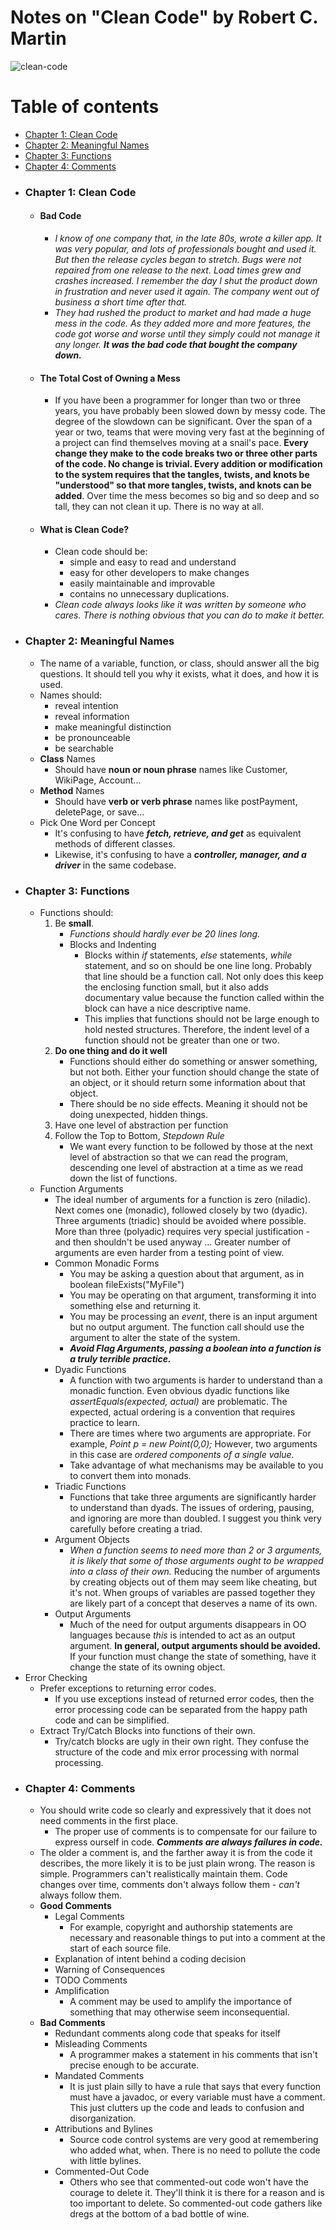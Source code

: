 # Notes on "Clean Code" by Robert C. Martin
![clean-code](https://user-images.githubusercontent.com/69808410/91224176-9119d300-e6d6-11ea-896b-eb6e2f3f30c2.jpeg)

Table of contents
=================

<!--ts-->
   * [Chapter 1: Clean Code](#chapter-1-clean-code)
   * [Chapter 2: Meaningful Names](#chapter-2-meaningful-names)
   * [Chapter 3: Functions](#chapter-3-functions)
   * [Chapter 4: Comments](#chapter-4-comments)
<!--te-->

 - ### Chapter 1: Clean Code
	 - #### Bad Code
		 - *I know of one company that, in the late 80s, wrote a killer app. It was very popular, and lots of professionals bought and used it. But then the release cycles began to stretch. Bugs were not repaired from one release to the next. Load times grew and crashes increased. I remember the day I shut the product down in frustration and never used it again. The company went out of business a short time after that.*
		 - *They had rushed the product to market and had made a huge mess in the code. As they added more and more features, the code got worse and worse until they simply could not manage it any longer. **It was the bad code that bought the company down.***
	 - #### The Total Cost of Owning a Mess
		 - If you have been a programmer for longer than two or three years, you have probably been slowed down by messy code. The degree of the slowdown can be significant. Over the span of a year or two, teams that were moving very fast at the beginning of a project can find themselves moving at a snail's pace. **Every change they make to the code breaks two or three other parts of the code. No change is trivial. Every addition or modification to the system requires that the tangles, twists, and knots be "understood" so that more tangles, twists, and knots can be added**. Over time the mess becomes so big and so deep and so tall, they can not clean it up. There is no way at all.
	- #### What is Clean Code?
		- Clean code should be:
			- simple and easy to read and understand
			- easy for other developers to make changes
			- easily maintainable and improvable
			- contains no unnecessary duplications.
		- *Clean code always looks like it was written by someone who cares. There is nothing obvious that you can do to make it better.*
 - ### Chapter 2: Meaningful Names
	 -  The name of a variable, function, or class, should answer all the big questions. It should tell you why it exists, what it does, and how it is used.
	 - Names should:
		 - reveal intention
		 - reveal information
		 - make meaningful distinction
		 - be pronounceable
		 - be searchable
	 - **Class** Names
		 - Should have **noun or noun phrase** names like Customer, WikiPage, Account...
	 - **Method** Names
		 - Should have **verb or verb phrase** names like postPayment, deletePage, or save...
	 - Pick One Word per Concept
		 - It's confusing to have ***fetch, retrieve, and get*** as equivalent methods of different classes.
		 - Likewise, it's confusing to have a ***controller, manager, and a driver*** in the same codebase.
 - ### Chapter 3: Functions
	 - Functions should:
		 1. Be **small**.
			 - *Functions should hardly ever be 20 lines long.*
			 - Blocks and Indenting
				 - Blocks within *if* statements, *else* statements, *while* statement, and so on should be one line long. Probably that line should be a function call. Not only does this keep the enclosing function small, but it also adds documentary value because the function called within the block can have a nice descriptive name. 
				 - This implies that functions should not be large enough to hold nested structures. Therefore, the indent level of a function should not be greater than one or two.
		 2. **Do one thing and do it well**
			 - Functions should either do something or answer something, but not both. Either your function should change the state of an object, or it should return some information about that object. 
			 - There should be no side effects. Meaning it should not be doing unexpected, hidden things. 
		 3. Have one level of abstraction per function
		 4. Follow the Top to Bottom, *Stepdown Rule*
			 - We want every function to be followed by those at the next level of abstraction so that we can read the program, descending one level of abstraction at a time as we read down the list of functions.
	 - Function Arguments
		 - The ideal number of arguments for a function is zero (niladic). Next comes one (monadic), followed closely by two (dyadic). Three arguments (triadic) should be avoided where possible. More than three (polyadic) requires very special justification - and then shouldn't be used anyway ... Greater number of arguments are even harder from a testing point of view. 
		 - Common Monadic Forms
			 - You may be asking a question about that argument, as in boolean fileExists("MyFile")
			 - You may be operating on that argument, transforming it into something else and returning it.
			 - You may be processing an *event*, there is an input argument but no output argument. The function call should use the argument to alter the state of the system.
			 - ***Avoid Flag Arguments, passing a boolean into a function is a truly terrible practice.***
		 - Dyadic Functions
			 - A function with two arguments is harder to understand than a monadic function. Even obvious dyadic functions like *assertEquals(expected, actual)* are problematic. The expected, actual ordering is a convention that requires practice to learn.
			 - There are times where two arguments are appropriate. For example, *Point p = new Point(0,0);* However, two arguments in this case are *ordered components of a single value.*
			 - Take advantage of what mechanisms may be available to you to convert them into monads.
		 - Triadic Functions
			 - Functions that take three arguments are significantly harder to understand than dyads. The issues of ordering, pausing, and ignoring are more than doubled. I suggest you think very carefully before creating a triad.
		 - Argument Objects
			 - *When a function seems to need more than 2 or 3 arguments, it is likely that some of those arguments ought to be wrapped into a class of their own.* Reducing the number of arguments by creating objects out of them may seem like cheating, but it's not. When groups of variables are passed together they are likely part of a concept that deserves a name of its own.
		 - Output Arguments
			 - Much of the need for output arguments disappears in OO languages because *this* is intended to act as an output argument. **In general, output arguments should be avoided.** If your function must change the state of something, have it change the state of its owning object.
 - Error Checking
	 - Prefer exceptions to returning error codes.
		 - If you use exceptions instead of returned error codes, then the error processing code can be separated from the happy path code and can be simplified.
	 - Extract Try/Catch Blocks into functions of their own.
		 - Try/catch blocks are ugly in their own right. They confuse the structure of the code and mix error processing with normal processing.
 - ### Chapter 4: Comments
	 - You should write code so clearly and expressively that it does not need comments in the first place.
		 - The proper use of comments is to compensate for our failure to express ourself in code. ***Comments are always failures in code.***
	 - The older a comment is, and the farther away it is from the code it describes, the more likely it is to be just plain wrong. The reason is simple. Programmers can't realistically maintain them. Code changes over time, comments don't always follow them - *can't* always follow them. 
	 - **Good Comments**
		 - Legal Comments
			 - For example, copyright and authorship statements are necessary and reasonable things to put into a comment at the start of each source file.
		 - Explanation of intent behind a coding decision
		 - Warning of Consequences
		 - TODO Comments
		 - Amplification
			 - A comment may be used to amplify the importance of something that may otherwise seem inconsequential.
	 - **Bad Comments**
		 - Redundant comments along code that speaks for itself
		 - Misleading Comments
			 - A programmer makes a statement in his comments that isn't precise enough to be accurate. 
		 - Mandated Comments
			 - It is just plain silly to have a rule that says that every function must have a javadoc, or every variable must have a comment. This just clutters up the code and leads to confusion and disorganization.
		 - Attributions and Bylines
			 - Source code control systems are very good at remembering who added what, when. There is no need to pollute the code with little bylines.
		 - Commented-Out Code
			 - Others who see that commented-out code won't have the courage to delete it. They'll think it is there for a reason and is too important to delete. So commented-out code gathers like dregs at the bottom of a bad bottle of wine.
